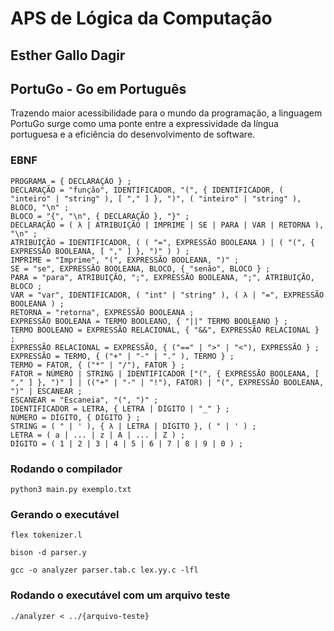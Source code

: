 # APS de Lógica da Computação
## Esther Gallo Dagir


## PortuGo - Go em Português

Trazendo maior acessibilidade para o mundo da programação, a linguagem PortuGo surge como uma ponte entre a expressividade da língua portuguesa e a eficiência do desenvolvimento de software.

### EBNF


```
PROGRAMA = { DECLARAÇÃO } ;
DECLARAÇÃO = "função", IDENTIFICADOR, "(", { IDENTIFICADOR, ( "inteiro" | "string" ), [ "," ] }, ")", ( "inteiro" | "string" ), BLOCO, "\n" ;
BLOCO = "{", "\n", { DECLARAÇÃO }, "}" ;
DECLARAÇÃO = ( λ | ATRIBUIÇÃO | IMPRIME | SE | PARA | VAR | RETORNA ), "\n" ;
ATRIBUIÇÃO = IDENTIFICADOR, ( ( "=", EXPRESSÃO BOOLEANA ) | ( "(", { EXPRESSÃO BOOLEANA, [ "," ] }, ")" ) ) ;
IMPRIME = "Imprime", "(", EXPRESSÃO BOOLEANA, ")" ;
SE = "se", EXPRESSÃO BOOLEANA, BLOCO, { "senão", BLOCO } ;
PARA = "para", ATRIBUIÇÃO, ";", EXPRESSÃO BOOLEANA, ";", ATRIBUIÇÃO, BLOCO ;
VAR = "var", IDENTIFICADOR, ( "int" | "string" ), ( λ | "=", EXPRESSÃO BOOLEANA ) ;
RETORNA = "retorna", EXPRESSÃO BOOLEANA ;
EXPRESSÃO BOOLEANA = TERMO BOOLEANO, { "||" TERMO BOOLEANO } ;
TERMO BOOLEANO = EXPRESSÃO RELACIONAL, { "&&", EXPRESSÃO RELACIONAL } ;
EXPRESSÃO RELACIONAL = EXPRESSÃO, { ("==" | ">" | "<"), EXPRESSÃO } ;
EXPRESSÃO = TERMO, { ("+" | "-" | "." ), TERMO } ;
TERMO = FATOR, { ("*" | "/"), FATOR } ;
FATOR = NÚMERO | STRING | IDENTIFICADOR ["(", { EXPRESSÃO BOOLEANA, [ "," ] }, ")" ] | (("+" | "-" | "!"), FATOR) | "(", EXPRESSÃO BOOLEANA, ")" | ESCANEAR ;
ESCANEAR = "Escaneia", "(", ")" ;
IDENTIFICADOR = LETRA, { LETRA | DÍGITO | "_" } ;
NÚMERO = DÍGITO, { DÍGITO } ;
STRING = ( " | ' ), { λ | LETRA | DÍGITO }, ( " | ' ) ;
LETRA = ( a | ... | z | A | ... | Z ) ;
DÍGITO = ( 1 | 2 | 3 | 4 | 5 | 6 | 7 | 8 | 9 | 0 ) ;
```


### Rodando o compilador

```
python3 main.py exemplo.txt
```


### Gerando o executável
```
flex tokenizer.l

bison -d parser.y

gcc -o analyzer parser.tab.c lex.yy.c -lfl
```

### Rodando o executável com um arquivo teste
```
./analyzer < ../{arquivo-teste}
```
